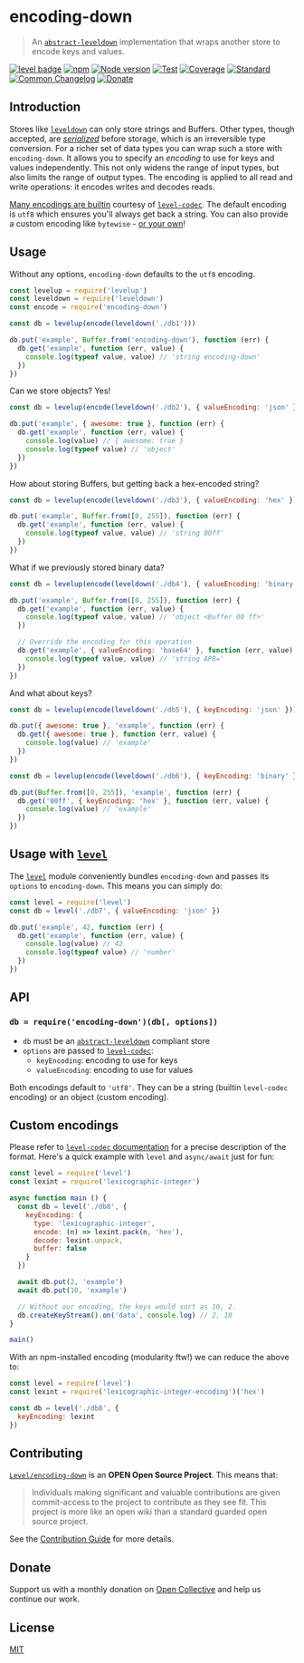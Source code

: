 # encoding-down

> An [`abstract-leveldown`][abstract-leveldown] implementation that wraps another store to encode keys and values.

[![level badge][level-badge]](https://github.com/Level/awesome)
[![npm](https://img.shields.io/npm/v/encoding-down.svg)](https://www.npmjs.com/package/encoding-down)
[![Node version](https://img.shields.io/node/v/encoding-down.svg)](https://www.npmjs.com/package/encoding-down)
[![Test](https://img.shields.io/github/workflow/status/Level/encoding-down/Test?label=test)](https://github.com/Level/encoding-down/actions/workflows/test.yml)
[![Coverage](https://img.shields.io/codecov/c/github/Level/encoding-down?label=&logo=codecov&logoColor=fff)](https://codecov.io/gh/Level/encoding-down)
[![Standard](https://img.shields.io/badge/standard-informational?logo=javascript&logoColor=fff)](https://standardjs.com)
[![Common Changelog](https://common-changelog.org/badge.svg)](https://common-changelog.org)
[![Donate](https://img.shields.io/badge/donate-orange?logo=open-collective&logoColor=fff)](https://opencollective.com/level)

## Introduction

Stores like [`leveldown`][leveldown] can only store strings and Buffers. Other types, though accepted, are [_serialized_](https://github.com/Level/abstract-leveldown#db_serializekeykey) before storage, which is an irreversible type conversion. For a richer set of data types you can wrap such a store with `encoding-down`. It allows you to specify an _encoding_ to use for keys and values independently. This not only widens the range of input types, but also limits the range of output types. The encoding is applied to all read and write operations: it encodes writes and decodes reads.

[Many encodings are builtin][builtin-encodings] courtesy of [`level-codec`][level-codec]. The default encoding is `utf8` which ensures you'll always get back a string. You can also provide a custom encoding like `bytewise` - [or your own](#custom-encodings)!

## Usage

Without any options, `encoding-down` defaults to the `utf8` encoding.

```js
const levelup = require('levelup')
const leveldown = require('leveldown')
const encode = require('encoding-down')

const db = levelup(encode(leveldown('./db1')))

db.put('example', Buffer.from('encoding-down'), function (err) {
  db.get('example', function (err, value) {
    console.log(typeof value, value) // 'string encoding-down'
  })
})
```

Can we store objects? Yes!

```js
const db = levelup(encode(leveldown('./db2'), { valueEncoding: 'json' }))

db.put('example', { awesome: true }, function (err) {
  db.get('example', function (err, value) {
    console.log(value) // { awesome: true }
    console.log(typeof value) // 'object'
  })
})
```

How about storing Buffers, but getting back a hex-encoded string?

```js
const db = levelup(encode(leveldown('./db3'), { valueEncoding: 'hex' }))

db.put('example', Buffer.from([0, 255]), function (err) {
  db.get('example', function (err, value) {
    console.log(typeof value, value) // 'string 00ff'
  })
})
```

What if we previously stored binary data?

```js
const db = levelup(encode(leveldown('./db4'), { valueEncoding: 'binary' }))

db.put('example', Buffer.from([0, 255]), function (err) {
  db.get('example', function (err, value) {
    console.log(typeof value, value) // 'object <Buffer 00 ff>'
  })

  // Override the encoding for this operation
  db.get('example', { valueEncoding: 'base64' }, function (err, value) {
    console.log(typeof value, value) // 'string AP8='
  })
})
```

And what about keys?

```js
const db = levelup(encode(leveldown('./db5'), { keyEncoding: 'json' }))

db.put({ awesome: true }, 'example', function (err) {
  db.get({ awesome: true }, function (err, value) {
    console.log(value) // 'example'
  })
})
```

```js
const db = levelup(encode(leveldown('./db6'), { keyEncoding: 'binary' }))

db.put(Buffer.from([0, 255]), 'example', function (err) {
  db.get('00ff', { keyEncoding: 'hex' }, function (err, value) {
    console.log(value) // 'example'
  })
})
```

## Usage with [`level`][level]

The [`level`][level] module conveniently bundles `encoding-down` and passes its `options` to `encoding-down`. This means you can simply do:

```js
const level = require('level')
const db = level('./db7', { valueEncoding: 'json' })

db.put('example', 42, function (err) {
  db.get('example', function (err, value) {
    console.log(value) // 42
    console.log(typeof value) // 'number'
  })
})
```

## API

### `db = require('encoding-down')(db[, options])`

- `db` must be an [`abstract-leveldown`][abstract-leveldown] compliant store
- `options` are passed to [`level-codec`][level-codec]:
  - `keyEncoding`: encoding to use for keys
  - `valueEncoding`: encoding to use for values

Both encodings default to `'utf8'`. They can be a string (builtin `level-codec` encoding) or an object (custom encoding).

## Custom encodings

Please refer to [`level-codec` documentation][encoding-format] for a precise description of the format. Here's a quick example with `level` and `async/await` just for fun:

```js
const level = require('level')
const lexint = require('lexicographic-integer')

async function main () {
  const db = level('./db8', {
    keyEncoding: {
      type: 'lexicographic-integer',
      encode: (n) => lexint.pack(n, 'hex'),
      decode: lexint.unpack,
      buffer: false
    }
  })

  await db.put(2, 'example')
  await db.put(10, 'example')

  // Without our encoding, the keys would sort as 10, 2.
  db.createKeyStream().on('data', console.log) // 2, 10
}

main()
```

With an npm-installed encoding (modularity ftw!) we can reduce the above to:

```js
const level = require('level')
const lexint = require('lexicographic-integer-encoding')('hex')

const db = level('./db8', {
  keyEncoding: lexint
})
```

## Contributing

[`Level/encoding-down`](https://github.com/Level/encoding-down) is an **OPEN Open Source Project**. This means that:

> Individuals making significant and valuable contributions are given commit-access to the project to contribute as they see fit. This project is more like an open wiki than a standard guarded open source project.

See the [Contribution Guide](https://github.com/Level/community/blob/master/CONTRIBUTING.md) for more details.

## Donate

Support us with a monthly donation on [Open Collective](https://opencollective.com/level) and help us continue our work.

## License

[MIT](LICENSE)

[level-badge]: https://leveljs.org/img/badge.svg

[abstract-leveldown]: https://github.com/Level/abstract-leveldown

[leveldown]: https://github.com/Level/leveldown

[level]: https://github.com/Level/level

[level-codec]: https://github.com/Level/codec

[builtin-encodings]: https://github.com/Level/codec#builtin-encodings

[encoding-format]: https://github.com/Level/codec#encoding-format

